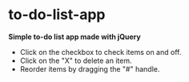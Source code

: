 # to-do-list-app

**Simple to-do list app made with jQuery** 
- Click on the checkbox to check items on and off.
- Click on the "X" to delete an item.
- Reorder items by dragging the "#" handle.
